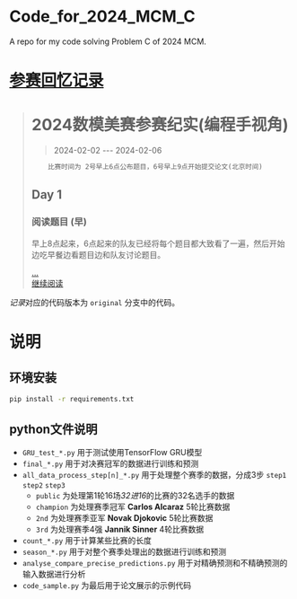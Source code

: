 # Code_for_2024_MCM_C

A repo for my code solving Problem C of 2024 MCM.

# [参赛回忆记录](https://ronaldln.github.io/MyPamphlet-Blog/2024/02/12/2024/)

>   # 2024数模美赛参赛纪实(编程手视角)
>
>   >   2024-02-02 --- 2024-02-06
>
>   ```txt
>       比赛时间为 2号早上6点公布题目，6号早上9点开始提交论文(北京时间)
>   ```
>
>   ## Day 1
>
>   ### 阅读题目 (早)
>
>   早上8点起来，6点起来的队友已经将每个题目都大致看了一遍，然后开始边吃早餐边看题目边和队友讨论题目。
>
>   [...<br/>继续阅读](https://ronaldln.github.io/MyPamphlet-Blog/2024/02/12/2024/)

*记录*对应的代码版本为 `original` 分支中的代码。

# 说明

## 环境安装

```bash
pip install -r requirements.txt
```

## python文件说明

-   `GRU_test_*.py` 用于测试使用TensorFlow GRU模型
-   `final_*.py` 用于对决赛冠军的数据进行训练和预测
-   `all_data_process_step[n]_*.py` 用于处理整个赛季的数据，分成3步 `step1` `step2` `step3`
    -   `public` 为处理第1轮16场*32进16*的比赛的32名选手的数据
    -   `champion` 为处理赛季冠军 **Carlos Alcaraz** 5轮比赛数据
    -   `2nd` 为处理赛季亚军 **Novak Djokovic** 5轮比赛数据
    -   `3rd` 为处理赛季4强 **Jannik Sinner** 4轮比赛数据
-   `count_*.py` 用于计算某些比赛的长度
-   `season_*.py` 用于对整个赛季处理出的数据进行训练和预测
-   `analyse_compare_precise_predictions.py` 用于对精确预测和不精确预测的输入数据进行分析
-   `code_sample.py` 为最后用于论文展示的示例代码

